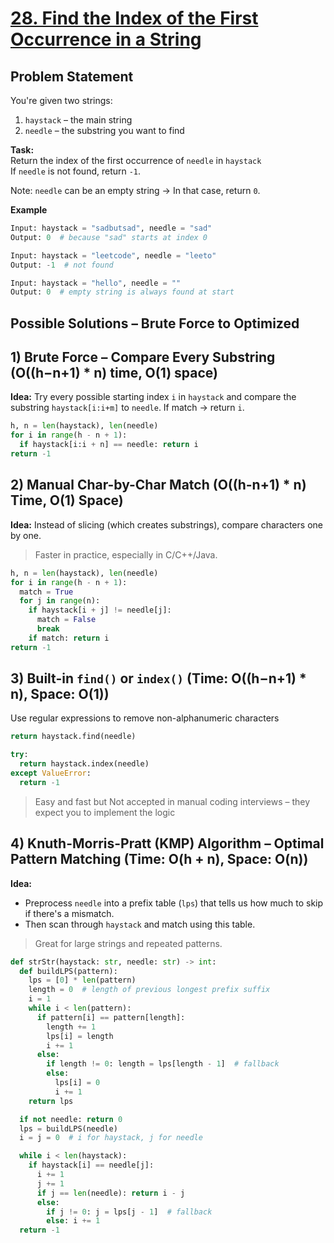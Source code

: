 # [28. Find the Index of the First Occurrence in a String](https://leetcode.com/problems/find-the-index-of-the-first-occurrence-in-a-string/description/)

## Problem Statement
You're given two strings:  
1. `haystack` – the main string
2. `needle` – the substring you want to find

**Task:**  
Return the index of the first occurrence of `needle` in `haystack`  
If `needle` is not found, return `-1`.  

Note: `needle` can be an empty string → In that case, return `0`.

**Example**
```python
Input: haystack = "sadbutsad", needle = "sad"
Output: 0  # because "sad" starts at index 0

Input: haystack = "leetcode", needle = "leeto"
Output: -1  # not found

Input: haystack = "hello", needle = ""
Output: 0  # empty string is always found at start
```
## Possible Solutions – Brute Force to Optimized
## 1) Brute Force – Compare Every Substring (O((h−n+1) * n) time, O(1) space)
**Idea:** Try every possible starting index `i` in `haystack` and compare the substring `haystack[i:i+m]` to `needle`. If match → return `i`.

```python
h, n = len(haystack), len(needle)
for i in range(h - n + 1):
  if haystack[i:i + n] == needle: return i
return -1
```

## 2) Manual Char-by-Char Match (O((h-n+1) * n) Time, O(1) Space)
**Idea:** Instead of slicing (which creates substrings), compare characters one by one.
> Faster in practice, especially in C/C++/Java.

```python
h, n = len(haystack), len(needle)
for i in range(h - n + 1):
  match = True
  for j in range(n):
    if haystack[i + j] != needle[j]:
      match = False
      break
    if match: return i
return -1
```


## 3) Built-in `find()` or `index()` (Time: O((h−n+1) * n), Space: O(1))
Use regular expressions to remove non-alphanumeric characters

```python
return haystack.find(needle)
```
```python
try:
  return haystack.index(needle)
except ValueError:
  return -1
```
> Easy and fast but Not accepted in manual coding interviews – they expect you to implement the logic

## 4) Knuth-Morris-Pratt (KMP) Algorithm – Optimal Pattern Matching  (Time: O(h + n), Space: O(n))
**Idea:**  
- Preprocess `needle` into a prefix table (`lps`) that tells us how much to skip if there's a mismatch.
- Then scan through `haystack` and match using this table.

> Great for large strings and repeated patterns.

```python
def strStr(haystack: str, needle: str) -> int:
  def buildLPS(pattern):
    lps = [0] * len(pattern)
    length = 0  # length of previous longest prefix suffix
    i = 1
    while i < len(pattern):
      if pattern[i] == pattern[length]:
        length += 1
        lps[i] = length
        i += 1
      else:
        if length != 0: length = lps[length - 1]  # fallback
        else:
          lps[i] = 0
          i += 1
    return lps

  if not needle: return 0
  lps = buildLPS(needle)
  i = j = 0  # i for haystack, j for needle

  while i < len(haystack):
    if haystack[i] == needle[j]:
      i += 1
      j += 1
      if j == len(needle): return i - j
      else:
        if j != 0: j = lps[j - 1]  # fallback
        else: i += 1
  return -1
```
